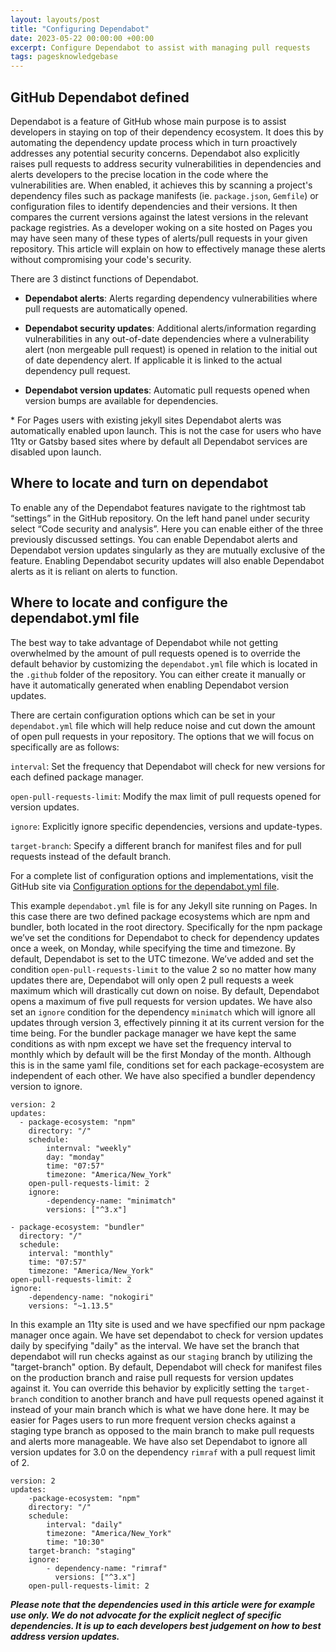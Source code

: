 ```yaml
---
layout: layouts/post
title: "Configuring Dependabot"
date: 2023-05-22 00:00:00 +00:00
excerpt: Configure Dependabot to assist with managing pull requests
tags: pagesknowledgebase
---
```


## GitHub Dependabot defined

Dependabot is a feature of GitHub whose main purpose is to assist developers in staying on top of their dependency ecosystem. It does this by automating the dependency update process which in turn proactively addresses any potential security concerns. Dependabot also explicitly raises pull requests to address security vulnerabilities in dependencies and alerts developers to the precise location in the code where the vulnerabilities are. When enabled, it achieves this by scanning a project's dependency files such as package manifests (ie. `package.json`, `Gemfile`) or configuration files to identify dependencies and their versions. It then compares the current versions against the latest versions in the relevant package registries. As a developer woking on a site hosted on Pages you may have seen many of these types of alerts/pull requests in your given repository. This article will explain on how to effectively manage these alerts without compromising your code's security.

There are 3 distinct functions of Dependabot.

- **Dependabot alerts**: Alerts regarding dependency vulnerabilities where pull requests are automatically opened.

- **Dependabot security updates**: Additional alerts/information regarding vulnerabilities in any out-of-date dependencies where a vulnerability alert (non mergeable pull request) is opened in relation to the initial out of date dependency alert. If applicable it is linked to the actual dependency pull request.

- **Dependabot version updates**: Automatic pull requests opened when version bumps are available for dependencies.

\* For Pages users with existing jekyll sites Dependabot alerts was automatically enabled upon launch. This is not the case for users who have 11ty or Gatsby based sites where by default all Dependabot services are disabled upon launch.

## Where to locate and turn on dependabot

To enable any of the Dependabot features navigate to the rightmost tab “settings” in the GitHub repository. On the left hand panel under security select “Code security and analysis”. Here you can enable either of the three previously discussed settings. You can enable Dependabot alerts and Dependabot version updates singularly as they are mutually exclusive of the feature. Enabling Dependabot security updates will also enable Dependabot alerts as it is reliant on alerts to function.

## Where to locate and configure the dependabot.yml file

The best way to take advantage of Dependabot while not getting overwhelmed by the amount of pull requests opened is to override the default behavior by customizing the `dependabot.yml` file which is located in the `.github` folder of the repository. You can either create it manually or have it automatically generated when enabling Dependabot version updates.

There are certain configuration options which can be set in your `dependabot.yml` file which will help reduce noise and cut down the amount of open pull requests in your repository. The options that we will focus on specifically are as follows:

`interval`: Set the frequency that Dependabot will check for new versions for each defined package manager.
<br>

`open-pull-requests-limit`: Modify the max limit of pull requests opened for version updates.
<br>

`ignore`: Explicitly ignore specific dependencies, versions and update-types.
<br>

`target-branch`: Specify a different branch for manifest files and for pull requests instead of the default branch.

For a complete list of configuration options and implementations, visit the GitHub site via [Configuration options for the dependabot.yml file](https://docs.github.com/en/code-security/dependabot/dependabot-version-updates/configuration-options-for-the-dependabot.yml-file#about-the-dependabotyml-file).

This example `dependabot.yml` file is for any Jekyll site running on Pages. In this case there are two defined package ecosystems which are npm and bundler, both located in the root directory. Specifically for the npm package we’ve set the conditions for Dependabot to check for dependency updates once a week, on Monday, while specifying the time and timezone. By default, Dependabot is set to the UTC timezone. We’ve added and set the condition `open-pull-requests-limit` to the value 2 so no matter how many updates there are, Dependabot will only open 2 pull requests a week maximum which will drastically cut down on noise. By default, Dependabot opens a maximum of five pull requests for version updates. We have also set an `ignore` condition for the dependency `minimatch` which will ignore all updates through version 3, effectively pinning it at its current version for the time being. For the bundler package manager we have kept the same conditions as with npm except we have set the frequency interval to monthly which by default will be the first Monday of the month. Although this is in the same yaml file, conditions set for each package-ecosystem are independent of each other. We have also specified a bundler dependency version to ignore.

```shell
version: 2
updates:
  - package-ecosystem: "npm"
    directory: "/"
    schedule:
        internval: "weekly"
        day: "monday"
        time: "07:57"
        timezone: "America/New_York"
    open-pull-requests-limit: 2
    ignore:
        -dependency-name: "minimatch"
        versions: ["^3.x"]

- package-ecosystem: "bundler"
  directory: "/"
  schedule:
    interval: "monthly"
    time: "07:57"
    timezone: "America/New_York"
open-pull-requests-limit: 2
ignore:
    -dependency-name: "nokogiri"
    versions: "~1.13.5"
```

In this example an 11ty site is used and we have specfified our npm package manager once again. We have set dependabot to check for version updates daily by specifying "daily" as the interval. We have set the branch that dependabot will run checks against as our `staging` branch by utilizing the "target-branch" option. By default, Dependabot will check for manifest files on the production branch and raise pull requests for version updates against it. You can override this behavior by explicitly setting the `target-branch` condition to another branch and have pull requests opened against it instead of your main branch which is what we have done here. It may be easier for Pages users to run more frequent version checks against a staging type branch as opposed to the main branch to make pull requests and alerts more manageable. We have also set Dependabot to ignore all version updates for 3.0 on the dependency `rimraf` with a pull request limit of 2.

```shell
version: 2
updates:
    -package-ecosystem: "npm"
    directory: "/"
    schedule:
        interval: "daily"
        timezone: "America/New_York"
        time: "10:30"
    target-branch: "staging"
    ignore:
        - dependency-name: "rimraf"
          versions: ["^3.x"]
    open-pull-requests-limit: 2
```

**_Please note that the dependencies used in this article were for example use only. We do not advocate for the explicit neglect of specific dependencies. It is up to each developers best judgement on how to best address version updates._**
